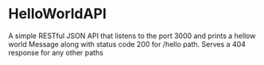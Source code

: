 # HelloWorldAPI
A simple RESTful JSON API that listens to the port 3000 and prints a hellow world Message along with status code 200 for /hello path.
Serves a 404 response for any other paths 
